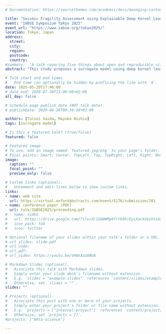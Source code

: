 ```yaml
---
# Documentation: https://sourcethemes.com/academic/docs/managing-content/

title: "Seismic Fragility Assessment using Explainable Deep Kernel Learning Surrogate Model considering Structural and Seismic Uncertainties"
event: "IABSE Symposium Tpkyo 2025"
event_url: "https://www.iabse.org/tokyo2025/"
location: Tokyo, Japan
address:
  street:
  city:
  region:
  postcode:
  country:
#summary:  "A talk covering five things about open and reproducible science that every early career researcher should know. Practical tools are also covered."
abstract: "This study proposes a surrogate model using deep kernel learning (DKL) with a convolutional neural network (CNN) and attention mechanism for efficient seismic fragility assessment of infrastructure. The CNN extracts features from seismic response spectrum, enabling efficient Gaussian process (GP) regression in a lower-dimensional space. An automatic relevance determination (ARD) kernel and attention mechanism enhance explainability by evaluating input variable contributions and attention weights for response spectrum. The model achieved high prediction accuracy, outperforming GPs, especially with limited data. Fragility analysis using the surrogate model reduced computational cost to 0.05% of direct numerical simulation. "

# Talk start and end times.
#   End time can optionally be hidden by prefixing the line with `#`.
date: 2025-05-20T17:46:00
# date_end: 2020-07-30T13:00:00+02:00
all_day: false

# Schedule page publish date (NOT talk date).
# publishDate: 2020-08-30T00:34:30+02:00

authors: [Taisei Saida, Mayuko Nishio]
tags: [surrogate model]

# Is this a featured talk? (true/false)
featured: false

# Featured image
# To use, add an image named `featured.jpg/png` to your page's folder. 
# Focal points: Smart, Center, TopLeft, Top, TopRight, Left, Right, BottomLeft, Bottom, BottomRight.
image:
  caption: ""
  focal_point: ""
  preview_only: false

# Custom links (optional).
#   Uncomment and edit lines below to show custom links.
links:
- name: web site
  url: https://virtual.oxfordabstracts.com/event/5176/submission/201
- name: conference paper (PDF)
  url: talk/IABSE2025/proceeding.pdf
# - name: video
#   url: https://drive.google.com/file/d/1GAWWMp4frYk9hrEyiXackXeshtxU3lCh/view?usp=share_link
#   icon_pack: fab
#   icon: twitter

# Optional filename of your slides within your talk's folder or a URL.
# url_slides: slide.pdf
# url_code:
# url_pdf:
# url_video: https://youtu.be/VHAkXa10BGA

# Markdown Slides (optional).
#   Associate this talk with Markdown slides.
#   Simply enter your slide deck's filename without extension.
#   E.g. `slides = "example-slides"` references `content/slides/example-slides.md`.
#   Otherwise, set `slides = ""`.
slides: ""

# Projects (optional).
#   Associate this post with one or more of your projects.
#   Simply enter your project's folder or file name without extension.
#   E.g. `projects = ["internal-project"]` references `content/project/deep-learning/index.md`.
#   Otherwise, set `projects = []`.
#projects: ["meta-science"]

---
```

